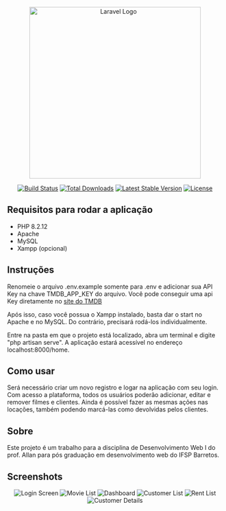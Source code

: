 <p align="center"><a href="https://laravel.com" target="_blank"><img src="https://raw.githubusercontent.com/laravel/art/master/logo-lockup/5%20SVG/2%20CMYK/1%20Full%20Color/laravel-logolockup-cmyk-red.svg" width="400" alt="Laravel Logo"></a></p>

<p align="center">
<a href="https://github.com/laravel/framework/actions"><img src="https://github.com/laravel/framework/workflows/tests/badge.svg" alt="Build Status"></a>
<a href="https://packagist.org/packages/laravel/framework"><img src="https://img.shields.io/packagist/dt/laravel/framework" alt="Total Downloads"></a>
<a href="https://packagist.org/packages/laravel/framework"><img src="https://img.shields.io/packagist/v/laravel/framework" alt="Latest Stable Version"></a>
<a href="https://packagist.org/packages/laravel/framework"><img src="https://img.shields.io/packagist/l/laravel/framework" alt="License"></a>
</p>

## Requisitos para rodar a aplicação


- PHP 8.2.12
- Apache
- MySQL
- Xampp (opcional)

## Instruções

Renomeie o arquivo .env.example somente para .env e adicionar sua API Key na chave TMDB_APP_KEY do arquivo. Você pode conseguir uma api Key diretamente no [site do TMDB](https://developer.themoviedb.org/reference/intro/getting-started)

Após isso, caso você possua o Xampp instalado, basta dar o start no Apache e no MySQL. Do contrário, precisará rodá-los individualmente.

Entre na pasta em que o projeto está localizado, abra um terminal e digite "php artisan serve". A aplicação estará acessível no endereço localhost:8000/home.

## Como usar

Será necessário criar um novo registro e logar na aplicação com seu login. Com acesso a plataforma, todos os usuários poderão adicionar, editar e  remover filmes e clientes. Ainda é possível fazer as mesmas ações nas locações, também podendo marcá-las como devolvidas pelos clientes.

## Sobre

Este projeto é um trabalho para a disciplina de Desenvolvimento Web I do prof. Allan para pós graduação em desenvolvimento web do IFSP Barretos.

## Screenshots

<p align="center">
<img src="https://i.imgur.com/ZsYMtB6.png" alt="Login Screen">
<img src="https://i.imgur.com/tVculXa.png" alt="Movie List">
<img src="https://i.imgur.com/uof5sBy.png" alt="Dashboard">
<img src="https://i.imgur.com/ByumCvU.png" alt="Customer List">
<img src="https://i.imgur.com/yCtQ8te.png" alt="Rent List">
<img src="https://i.imgur.com/3QSS05v.png" alt="Customer Details">
</p>